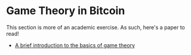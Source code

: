 <br />

# Game Theory in Bitcoin

This section is more of an academic exercise. As such, here's a paper to read!
- [A brief introduction to the basics of game theory](https://papers.ssrn.com/sol3/papers.cfm?abstract_id=1968579)

<br />


